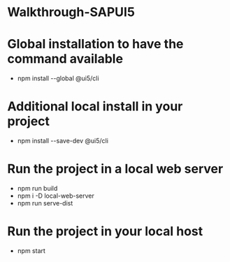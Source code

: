 # Walkthrough-SAPUI5

 
# Global installation to have the command available
- npm install --global @ui5/cli

# Additional local install in your project
- npm install --save-dev @ui5/cli

# Run the project in a local web server
- npm run build
- npm i -D local-web-server
- npm run serve-dist

# Run the project in your local host
- npm start
